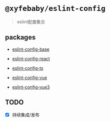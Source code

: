 # `@xyfebaby/eslint-config`

> eslint配置集合

## packages

- [eslint-config-base](https://github.com/Xie-Yin/eslint-config/blob/main/packages/eslint-config-base/README.md)

- [eslint-config-react](https://github.com/Xie-Yin/eslint-config/blob/main/packages/eslint-config-react/README.md)

- [eslint-config-ts](https://github.com/Xie-Yin/eslint-config/blob/main/packages/eslint-config-ts/README.md)

- [eslint-config-vue](https://github.com/Xie-Yin/eslint-config/blob/main/packages/eslint-config-vue/README.md)

- [eslint-config-vue3](https://github.com/Xie-Yin/eslint-config/blob/main/packages/eslint-config-vue3/README.md)

## TODO

- [x] 持续集成/发布

